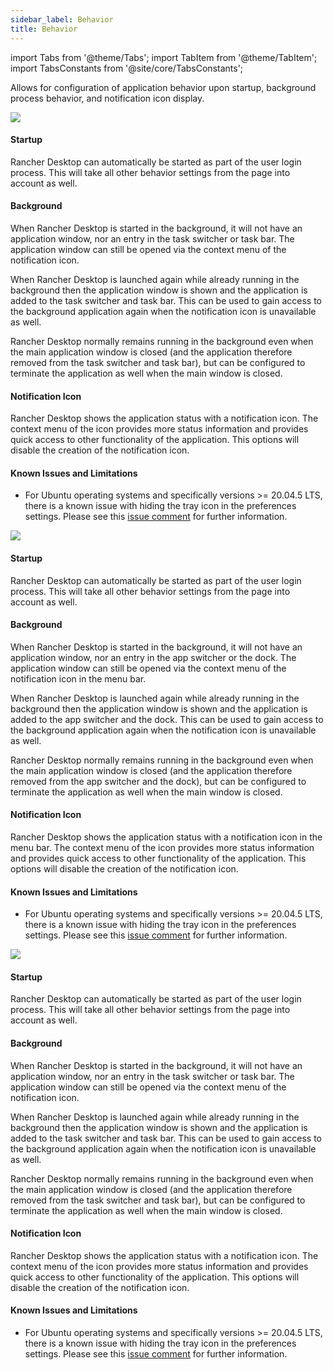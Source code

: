 ```yaml
---
sidebar_label: Behavior
title: Behavior
---
```


import Tabs from '@theme/Tabs';
import TabItem from '@theme/TabItem';
import TabsConstants from '@site/core/TabsConstants';

Allows for configuration of application behavior upon startup, background process behavior, and notification icon display.

<Tabs groupId="os" defaultValue={TabsConstants.defaultOs}>
<TabItem value="Windows">

![](https://suse-rancher-media.s3.amazonaws.com/desktop/v1.9/preferences/Windows_application_tabBehavior.png)

#### Startup

Rancher Desktop can automatically be started as part of the user login process. This will take all other behavior settings from the page into account as well.

#### Background

When Rancher Desktop is started in the background, it will not have an application window, nor an entry in the task switcher or task bar. The application window can still be opened via the context menu of the notification icon.

When Rancher Desktop is launched again while already running in the background then the application window is shown and the application is added to the task switcher and task bar. This can be used to gain access to the background application again when the notification icon is unavailable as well.

Rancher Desktop normally remains running in the background even when the main application window is closed (and the application therefore removed from the task switcher and task bar), but can be configured to terminate the application as well when the main window is closed.

#### Notification Icon

Rancher Desktop shows the application status with a notification icon. The context menu of the icon provides more status information and provides quick access to other functionality of the application. This options will disable the creation of the notification icon.

#### Known Issues and Limitations

* For Ubuntu operating systems and specifically versions >= 20.04.5 LTS, there is a known issue with hiding the tray icon in the preferences settings. Please see this [issue comment](https://github.com/rancher-sandbox/rancher-desktop/issues/4205#issuecomment-1533750167) for further information.

</TabItem>
<TabItem value="macOS">

![](https://suse-rancher-media.s3.amazonaws.com/desktop/v1.9/preferences/macOS_application_tabBehavior.png)

#### Startup

Rancher Desktop can automatically be started as part of the user login process. This will take all other behavior settings from the page into account as well.

#### Background

When Rancher Desktop is started in the background, it will not have an application window, nor an entry in the app switcher or the dock. The application window can still be opened via the context menu of the notification icon in the menu bar.

When Rancher Desktop is launched again while already running in the background then the application window is shown and the application is added to the app switcher and the dock. This can be used to gain access to the background application again when the notification icon is unavailable as well.

Rancher Desktop normally remains running in the background even when the main application window is closed (and the application therefore removed from the app switcher and the dock), but can be configured to terminate the application as well when the main window is closed.

#### Notification Icon

Rancher Desktop shows the application status with a notification icon in the menu bar. The context menu of the icon provides more status information and provides quick access to other functionality of the application. This options will disable the creation of the notification icon.

#### Known Issues and Limitations

* For Ubuntu operating systems and specifically versions >= 20.04.5 LTS, there is a known issue with hiding the tray icon in the preferences settings. Please see this [issue comment](https://github.com/rancher-sandbox/rancher-desktop/issues/4205#issuecomment-1533750167) for further information.

</TabItem>
<TabItem value="Linux">

![](https://suse-rancher-media.s3.amazonaws.com/desktop/v1.9/preferences/Linux_application_tabBehavior.png)

#### Startup

Rancher Desktop can automatically be started as part of the user login process. This will take all other behavior settings from the page into account as well.

#### Background

When Rancher Desktop is started in the background, it will not have an application window, nor an entry in the task switcher or task bar. The application window can still be opened via the context menu of the notification icon.

When Rancher Desktop is launched again while already running in the background then the application window is shown and the application is added to the task switcher and task bar. This can be used to gain access to the background application again when the notification icon is unavailable as well.

Rancher Desktop normally remains running in the background even when the main application window is closed (and the application therefore removed from the task switcher and task bar), but can be configured to terminate the application as well when the main window is closed.

#### Notification Icon

Rancher Desktop shows the application status with a notification icon. The context menu of the icon provides more status information and provides quick access to other functionality of the application. This options will disable the creation of the notification icon.

#### Known Issues and Limitations

* For Ubuntu operating systems and specifically versions >= 20.04.5 LTS, there is a known issue with hiding the tray icon in the preferences settings. Please see this [issue comment](https://github.com/rancher-sandbox/rancher-desktop/issues/4205#issuecomment-1533750167) for further information.

</TabItem>
</Tabs>
